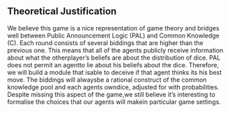 <div id="theory"></div>

## Theoretical Justification

We believe this game is a nice representation of game theory and bridges well between Public Announcement Logic (PAL) and Common Knowledge (C). Each round consists of several biddings that are higher than the previous one.  This means that all of the agents publicly receive information about what the otherplayer’s beliefs are about the distribution of dice.  PAL does not permit an agentto lie about his beliefs about the dice. Therefore, we will build a module that isable to deceive if that agent thinks its his best move.  The biddings will alwaysbe  a  rational  construct  of  the  common  knowledge  pool  and  each  agents  owndice, adjusted for with probabilities. Despite missing this aspect of the game,we still believe it’s interesting to formalise the choices that our agents will makein particular game settings.
